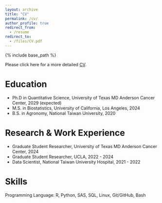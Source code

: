 ```yaml
---
layout: archive
title: "CV"
permalink: /cv/
author_profile: true
redirect_from:
  - /resume
redirect_to:
  - /files/CV.pdf
---
```


{% include base_path %}


Please click here for a more detailed [CV](https://yhc0211.github.io/files/CV.pdf).

Education
======
* Ph.D in Quantitative Science, University of Texas MD Anderson Cancer Center, 2029 (expected)
* M.S. in Biostatistics, University of California, Los Angeles, 2024
* B.S. in Agronomy, National Taiwan University, 2020


Research & Work Experience
======
* Graduate Student Researcher, University of Texas MD Anderson Cancer Center, 2024
* Graduate Student Researcher, UCLA, 2022 - 2024
* Data Scientist, National Taiwan University Hospital, 2021 - 2022


Skills
======
Programming Language: R, Python, SAS, SQL, Linux, Git/GitHub, Bash
